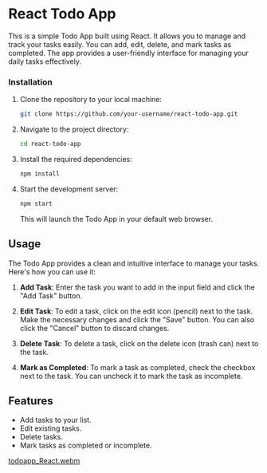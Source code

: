 # React Todo App

This is a simple Todo App built using React. It allows you to manage and track your tasks easily. You can add, edit, delete, and mark tasks as completed. The app provides a user-friendly interface for managing your daily tasks effectively.


### Installation

1. Clone the repository to your local machine:

   ```bash
   git clone https://github.com/your-username/react-todo-app.git
   ```

2. Navigate to the project directory:

   ```bash
   cd react-todo-app
   ```

3. Install the required dependencies:

   ```bash
   npm install
   ```

4. Start the development server:

   ```bash
   npm start
   ```

   This will launch the Todo App in your default web browser.

## Usage

The Todo App provides a clean and intuitive interface to manage your tasks. Here's how you can use it:

1. **Add Task**: Enter the task you want to add in the input field and click the "Add Task" button.

2. **Edit Task**: To edit a task, click on the edit icon (pencil) next to the task. Make the necessary changes and click the "Save" button. You can also click the "Cancel" button to discard changes.

3. **Delete Task**: To delete a task, click on the delete icon (trash can) next to the task.

4. **Mark as Completed**: To mark a task as completed, check the checkbox next to the task. You can uncheck it to mark the task as incomplete.

## Features

- Add tasks to your list.
- Edit existing tasks.
- Delete tasks.
- Mark tasks as completed or incomplete.




[todoapp_React.webm](https://github.com/umar8637/todoApp-react/assets/114384219/007ce42e-1aeb-4e8d-b17c-966bffa9d8ad)


